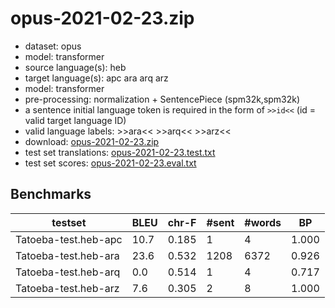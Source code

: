 # opus-2021-02-23.zip

* dataset: opus
* model: transformer
* source language(s): heb
* target language(s): apc ara arq arz
* model: transformer
* pre-processing: normalization + SentencePiece (spm32k,spm32k)
* a sentence initial language token is required in the form of `>>id<<` (id = valid target language ID)
* valid language labels: >>ara<< >>arq<< >>arz<<
* download: [opus-2021-02-23.zip](https://object.pouta.csc.fi/Tatoeba-MT-models/heb-ara/opus-2021-02-23.zip)
* test set translations: [opus-2021-02-23.test.txt](https://object.pouta.csc.fi/Tatoeba-MT-models/heb-ara/opus-2021-02-23.test.txt)
* test set scores: [opus-2021-02-23.eval.txt](https://object.pouta.csc.fi/Tatoeba-MT-models/heb-ara/opus-2021-02-23.eval.txt)

## Benchmarks

| testset | BLEU  | chr-F | #sent | #words | BP |
|---------|-------|-------|-------|--------|----|
| Tatoeba-test.heb-apc 	| 10.7 	| 0.185 	| 1 	| 4 	| 1.000 |
| Tatoeba-test.heb-ara 	| 23.6 	| 0.532 	| 1208 	| 6372 	| 0.926 |
| Tatoeba-test.heb-arq 	| 0.0 	| 0.514 	| 1 	| 4 	| 0.717 |
| Tatoeba-test.heb-arz 	| 7.6 	| 0.305 	| 2 	| 8 	| 1.000 |


